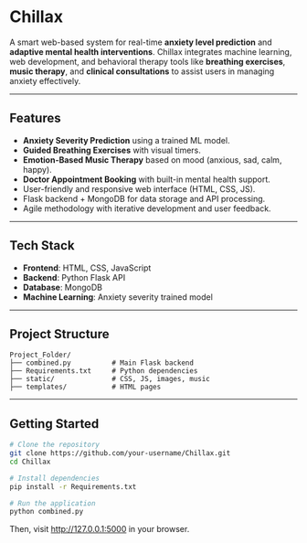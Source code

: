 # Chillax 

A smart web-based system for real-time **anxiety level prediction** and **adaptive mental health interventions**. Chillax integrates machine learning, web development, and behavioral therapy tools like **breathing exercises**, **music therapy**, and **clinical consultations** to assist users in managing anxiety effectively.

---

## Features

- **Anxiety Severity Prediction** using a trained ML model.
- **Guided Breathing Exercises** with visual timers.
- **Emotion-Based Music Therapy** based on mood (anxious, sad, calm, happy).
- **Doctor Appointment Booking** with built-in mental health support.
- User-friendly and responsive web interface (HTML, CSS, JS).
- Flask backend + MongoDB for data storage and API processing.
- Agile methodology with iterative development and user feedback.

---

## Tech Stack

- **Frontend**: HTML, CSS, JavaScript
- **Backend**: Python Flask API
- **Database**: MongoDB
- **Machine Learning**: Anxiety severity trained model

---

  ## Project Structure

```text
Project_Folder/
├── combined.py          # Main Flask backend
├── Requirements.txt     # Python dependencies
├── static/              # CSS, JS, images, music
├── templates/           # HTML pages
```

---

## Getting Started

```bash
# Clone the repository
git clone https://github.com/your-username/Chillax.git
cd Chillax

# Install dependencies
pip install -r Requirements.txt

# Run the application
python combined.py
```

Then, visit http://127.0.0.1:5000 in your browser.
